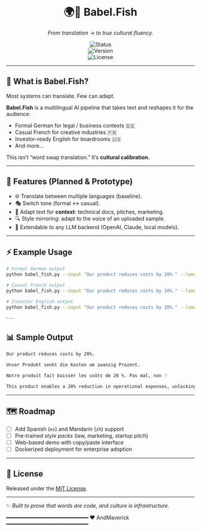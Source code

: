 <div align="center">

# 🌍🐠 Babel.Fish  
*From translation → to true cultural fluency.*  

![Status](https://img.shields.io/badge/status-Active-brightgreen)  
![Version](https://img.shields.io/badge/version-0.1.0-yellow)  
![License](https://img.shields.io/badge/license-MIT-lightgrey)  

</div>

---

## 🧭 What is Babel.Fish?  
Most systems can translate. Few can adapt.  

**Babel.Fish** is a multilingual AI pipeline that takes text and reshapes it for the audience:  
- Formal German for legal / business contexts 🇩🇪  
- Casual French for creative industries 🇫🇷  
- Investor-ready English for boardrooms 🇺🇸  
- And more…  

This isn’t “word swap translation.” It’s **cultural calibration.**

---

## 🚀 Features (Planned & Prototype)  
- 🌐 Translate between multiple languages (baseline).  
- 🎭 Switch tone (formal ↔ casual).  
- 🏢 Adapt text for **context**: technical docs, pitches, marketing.  
- 🔍 Style mirroring: adapt to the voice of an uploaded sample.  
- 🤖 Extendable to any LLM backend (OpenAI, Claude, local models).  

---

## ⚡ Example Usage  
```bash
# Formal German output
python babel_fish.py --input "Our product reduces costs by 20%." --lang de --tone formal

# Casual French output
python babel_fish.py --input "Our product reduces costs by 20%." --lang fr --tone casual

# Investor English output
python babel_fish.py --input "Our product reduces costs by 20%." --lang en --context investor

---

```
## 📊 Sample Output
```bash
Our product reduces costs by 20%.

Unser Produkt senkt die Kosten um zwanzig Prozent.

Notre produit fait baisser les coûts de 20 %. Pas mal, non ?

This product enables a 20% reduction in operational expenses, unlocking margin expansion opportunities.

```
---

## 🗺️ Roadmap  

- [ ] Add Spanish (`es`) and Mandarin (`zh`) support  
- [ ] Pre-trained *style packs* (law, marketing, startup pitch)  
- [ ] Web-based demo with copy/paste interface  
- [ ] Dockerized deployment for enterprise adoption  

---

## 📜 License  

Released under the [MIT License](LICENSE).  

---

✨ *Built to prove that words are code, and culture is infrastructure.*  

━━━━━━━━━━━━━━━━━━━━━━━━━━
❤️ AndMaverick
━━━━━━━━━━━━━━━━━━━━━━━━━━
